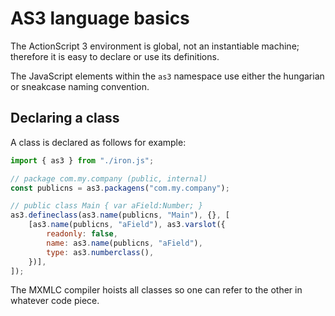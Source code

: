 # AS3 language basics

The ActionScript 3 environment is global, not an instantiable machine; therefore it is easy to declare or use its definitions.

The JavaScript elements within the `as3` namespace use either the hungarian or sneakcase naming convention.

## Declaring a class

A class is declared as follows for example:

```js
import { as3 } from "./iron.js";

// package com.my.company (public, internal)
const publicns = as3.packagens("com.my.company");

// public class Main { var aField:Number; }
as3.defineclass(as3.name(publicns, "Main"), {}, [
    [as3.name(publicns, "aField"), as3.varslot({
        readonly: false,
        name: as3.name(publicns, "aField"),
        type: as3.numberclass(),
    })],
]);
```

The MXMLC compiler hoists all classes so one can refer to the other in whatever code piece.